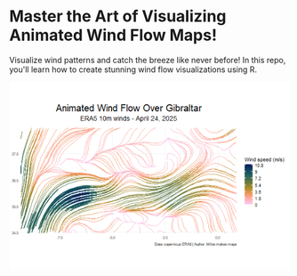 # Master the Art of Visualizing Animated Wind Flow Maps!

Visualize wind patterns and catch the breeze like never before! In this repo, you'll learn how to create stunning wind flow visualizations using R.

![alt text](https://github.com/milos-agathon/animated-wind-flow/blob/main/wind_flow_gibraltar.gif?raw=true)
